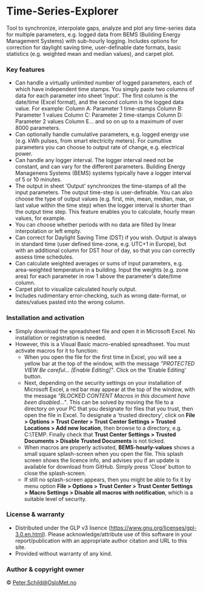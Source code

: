 # Time-Series-Explorer
Tool to synchronize, interpolate gaps, analyze and plot any time-series data for multiple parameters, e.g. logged data from BEMS (Building Energy Management Systems) with sub-hourly logging. Includes options for correction for daylight saving time, user-definable date formats, basic statistics (e.g. weighted mean and median values), and carpet plot.

### Key features
- Can handle a virtually unlimited number of logged parameters, each of which have independent time stamps. You simply paste two columns of data for each parameter into sheet 'Input'. The first column is the date/time (Excel format), and the second column is the logged data value. For example:
Column A: Parameter 1 time-stamps
Column B: Parameter 1 values
Column C: Parameter 2 time-stamps
Column D: Parameter 2 values
Column E... and so on up to a maximum of over 8000 parameters.
- Can optionally handle cumulative parameters, e.g. logged energy use (e.g. kWh pulses, from smart electricity meters). For cumultive parameters you can choose to output rate of change, e.g. electrical power.
- Can handle any logger interval. The logger interval need not be constant, and can vary for the different parameters. Building Energy Managenens Systems (BEMS) systems typically have a logger interval of 5 or 10 minutes.
- The output in sheet 'Output' synchronizes the time-stamps of all the input parameters. The output time-step is user-definable. You can also choose the type of output values (e.g. first, min, mean, median, max, or last value within the time step) when the logger interval is shorter than the output time step. This feature enables you to calculate, hourly mean values, for example.
- You can choose whether periods with no data are filled by linear interpolation or left empty.
- Can correct for Daylight Saving Time (DST) if you wish. Output is always in standard time (user defined time-zone, e.g. UTC+1 in Europe), but with an additional column for DST hour of day, so that you can correctly assess time schedules.
- Can calculate weighted averages or sums of input parameters, e.g. area-weighted temperature in a building. Input the weights (e.g. zone area) for each parameter in row 1 above the parameter's date/time column.
- Carpet plot to visualize calculated hourly output.
- Includes rudimentary error-checking, such as wrong date-format, or dates/values pasted into the wrong column.

### Installation and activation
- Simply download the spreadsheet file and open it in Microsoft Excel. No installation or registration is needed.
- However, this is a Visual Basic macro-enabled spreadhseet. You must activate macros for it to function: 
  - When you open the file for the first time in Excel, you will see a yellow bar at the top of the window, with the message *"PROTECTED VIEW Be careful... [Enable Editing]"*. Click on the 'Enable Editing' button. 
  - Next, depending on the security settings on your installation of Microsoft Excel, a red bar may appear at the top of the window, with the message *"BLOCKED CONTENT Macros in this document have been disabled..."*. This can be solved by moving the file to a directory on your PC that you designate for files that you trust, then open the file in Excel. To designate a 'trusted directory', click on **File > Options > Trust Center > Trust Center Settings > Trusted Locations > Add new location**, then browse to a directory, e.g. C:\TEMP\. Finally check that **Trust Center Settings > Trusted Documents > Disable Trusted Documents**  is not ticked.
  - When macros are properly activated, **BEMS-hourly-values** shows a small square splash-screen when you open the file. This splash screen shows the licence info, and advises you if an update is available for download from GitHub. Simply press 'Close' button to close the splash-screen. 
  - If still no splash-screen appears, then you might be able to fix it by menu option **File > Options > Trust Center > Trust Center Settings > Macro Settings > Disable all macros with notification**, which is a suitable level of security.
  
### License & warranty
- Distributed under the GLP v3 lisence (https://www.gnu.org/licenses/gpl-3.0.en.html). Please acknowledge/attribute use of this software in your report/publication with an appropriate author citation and URL to this site.
- Provided without warranty of any kind.

### Author & copyright owner
© Peter.Schild@OsloMet.no
